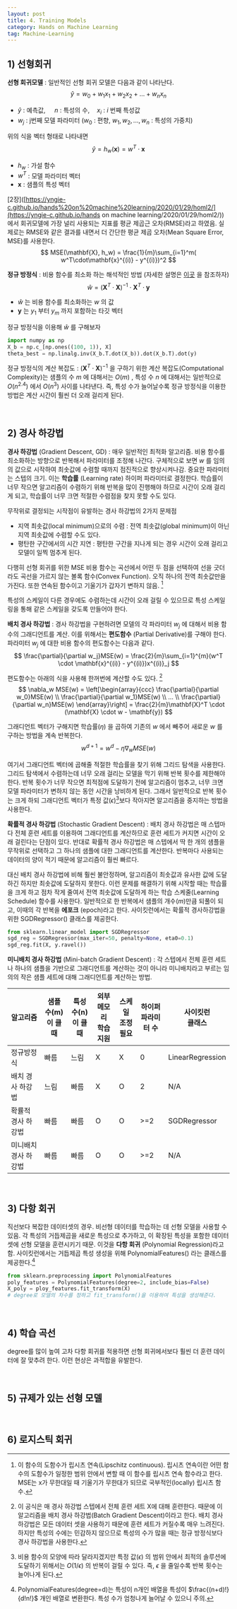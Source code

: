 ```yaml
---
layout: post
title: 4. Training Models
category: Hands on Machine Learning
tag: Machine-Learning
---
```


 

## 1) 선형회귀 

**선형 회귀모델** : 일반적인 선형 회귀 모델은 다음과 같이 나타난다.
$$
\hat{y} = w_0 + w_1x_1 + w_2x_2 + ... + w_nx_n
$$

- $\hat{y}$ : 예측값, $\quad n$ : 특성의 수,$\quad x_i$ : $i$ 번째 특성값
- $w_j$ : j번째 모델 파라미터 ($w_0$ : 편향,    $w_1, w_2, ... , w_n$ : 특성의 가중치)

위의 식을 벡터 형태로 나타내면
$$
\hat{y} = h_w(\mathbf{x}) =  w^T \cdot{\mathbf{x}}
$$

- $h_w$ : 가설 함수
- $w^T$ : 모델 파라미터 벡터
- $\mathbf{x}$ : 샘플의 특성 벡터

[2장]([https://yngie-c.github.io/hands%20on%20machine%20learning/2020/01/29/homl2/](https://yngie-c.github.io/hands on machine learning/2020/01/29/homl2/)) 에서 회귀모델에 가장 널리 사용되는 지표를 평균 제곱근 오차(RMSE)라고 하였음. 실제로는 RMSE와 같은 결과를 내면서 더 간단한 평균 제곱 오차(Mean Square Error, MSE)를 사용한다.
$$
MSE(\mathbf{X}, h_w) = \frac{1}{m}\sum_{i=1}^m( w^T\cdot\mathbf{x}^{(i)} - y^{(i)})^2
$$


**정규 방정식** : 비용 함수를 최소화 하는 해석적인 방법 (자세한 설명은 [이곳]([https://ko.wikipedia.org/wiki/%EC%B5%9C%EC%86%8C%EC%A0%9C%EA%B3%B1%EB%B2%95#%EC%84%A0%ED%98%95_%EC%B5%9C%EC%86%8C%EC%A0%9C%EA%B3%B1%EB%B2%95](https://ko.wikipedia.org/wiki/최소제곱법#선형_최소제곱법)) 을 참조하자)
$$
\hat{w} = (\mathbf{X}^T \cdot \mathbf{X})^{-1} \cdot \mathbf{X}^T \cdot \mathbf{y}
$$


- $\hat{w}$ 는 비용 함수를 최소화하는 $w$ 의 값
- $\mathbf{y}$ 는 $y_1$ 부터 $y_m$ 까지 포함하는 타깃 벡터

정규 방정식을 이용해 $\hat{w}$ 를 구해보자

```python
import numpy as np
X_b = np.c_[np.ones((100, 1)), X]
theta_best = np.linalg.inv(X_b.T.dot(X_b)).dot(X_b.T).dot(y)
```

정규 방정식의 계산 복잡도 : $(\mathbf{X}^T \cdot \mathbf{X})^{-1}$ 을 구하기 위한 계산 복잡도(Computational Complexity)는 샘플의 수 $m$ 에 대해서는 $O(m)$ , 특성 수 $n$ 에 대해서는 일반적으로 $O(n^{2.4})$ 에서 $O(n^{3})$ 사이를 나타낸다. 즉, 특성 수가 늘어날수록 정규 방정식을 이용한 방법은 계산 시간이 훨씬 더 오래 걸리게 된다.

<br/>

## 2) 경사 하강법

**경사 하강법** (Gradient Descent, GD) : 매우 일반적인 최적화 알고리즘. 비용 함수를 최소화하는 방향으로 반복해서 파라미터를 조정해 나간다. 구체적으로 보면 $w$ 를 임의의 값으로 시작하여 최솟값에 수렴할 때까지 점진적으로 향상시켜나감. 중요한 파라미터는 스텝의 크기. 이는 **학습률** (Learning rate) 하이퍼 파라미터로 결정한다. 학습률이 너무 작으면 알고리즘이 수렴하기 위해 반복을 많이 진행해야 하므로 시간이 오래 걸리게 되고, 학습률이 너무 크면 적절한 수렴점을 찾지 못할 수도 있다. 

무작위로 결정되는 시작점이 유발하는 경사 하강법의 2가지 문제점

- 지역 최솟값(local minimum)으로의 수렴 : 전역 최솟값(global minimum)이 아닌 지역 최솟값에 수렴할 수도 있다. 
- 평탄한 구간에서의 시간 지연 : 평탄한 구간을 지나게 되는 경우 시간이 오래 걸리고 모델이 일찍 멈추게 된다.

다행히 선형 회귀를 위한 MSE 비용 함수는 곡선에서 어떤 두 점을 선택하여 선을 긋더라도 곡선을 가르지 않는 볼록 함수(Convex Function). 오직 하나의 전역 최솟값만을 가진다. 또한 연속된 함수이고 기울기가 갑자기 변하지 않음. [^1] 

특성의 스케일이 다른 경우에도 수렴하는데 시간이 오래 걸릴 수 있으므로 특성 스케일링을 통해 같은 스케일을 갖도록 만들어야 한다.

**배치 경사 하강법** : 경사 하강법을 구현하려면 모델의 각 파라미터 $w_j$ 에 대해서 비용 함수의 그래디언트를 계산. 이를 위해서는 **편도함수** (Partial Derivative)를 구해야 한다. 파라미터 $w_j$ 에 대한 비용 함수의 편도함수는 다음과 같다.
$$
\frac{\partial}{\partial w_j}MSE(w) = \frac{2}{m}\sum_{i=1}^{m}(w^T \cdot \mathbf{x}^{(i)} - y^{(i)})x^{(i)}_j
$$


편도함수는 아래의 식을 사용해 한꺼번에 계산할 수도 있다. [^2]
$$
\nabla_w MSE(w) = \left[\begin{array}{ccc} \frac{\partial}{\partial w_0}MSE(w) \\ \frac{\partial}{\partial w_1}MSE(w) \\ ... \\ \frac{\partial}{\partial w_n}MSE(w) \end{array}\right] = \frac{2}{m}\mathbf{X}^T \cdot (\mathbf{X} \cdot w - \mathbf{y})
$$


그래디언트 벡터가 구해지면 학습률($\eta$) 을 곱하여 기존의 $w$ 에서 빼주어 새로운 $w$ 를 구하는 방법을 계속 반복한다.
$$
w^{d+1} = w^d - \eta \nabla_w MSE(w)
$$


여기서 그래디언트 벡터에 곱해줄 적절한 학습률을 찾기 위해 그리드 탐색을 사용한다. 그리드 탐색에서 수렴하는데 너무 오래 걸리는 모델을 막기 위해 반복 횟수를 제한해야 한다. 반복 횟수가 너무 작으면  최적점에 도달하기 전에 알고리즘이 멈추고, 너무 크면 모델 파라미터가 변하지 않는 동안 시간을 낭비하게 된다.  그래서 일반적으로 반복 횟수는 크게 하되 그래디언트 벡터가 특정 값($\epsilon$)[^3]보다 작아지면 알고리즘을 중지하는 방법을 사용한다.

**확률적 경사 하강법** (Stochastic Gradient Descent) : 배치 경사 하강법은 매 스텝마다 전체 훈련 세트를 이용하여 그래디언트를 계산하므로 훈련 세트가 커지면 시간이 오래 걸린다는 단점이 있다. 반대로 확률적 경사 하강법은 매 스텝에서 딱 한 개의 샘플을 무작위로 선택하고 그 하나의 샘플에 대한 그래디언트를 계산한다. 반복마다 사용되는 데이터의 양이 적기 때문에 알고리즘이 훨씬 빠르다.

대신 배치 경사 하강법에 비해 훨씬 불안정하며, 알고리즘이 최솟값과 유사한 값에 도달하긴 하지만 최솟값에 도달하지 못한다. 이런 문제를 해결하기 위해 시작할 때는 학습률을 크게 하고 점차 작게 줄여서 전역 최솟값에 도달하게 하는 학습 스케줄(Learning Schedule) 함수를 사용한다. 일반적으로 한 반복에서 샘플의 개수($m$)만큼 되풀이 되고, 이때의 각 반복을 **에포크** (epoch)라고 한다. 사이킷런에서는 확률적 경사하강법을 위한 SGDRegressor() 클래스를 제공한다.

```python
from sklearn.linear_model import SGDRegressor
sgd_reg = SGDRegressor(max_iter=50, penalty=None, eta0=0.1)
sgd_reg.fit(X, y.ravel())
```

**미니배치 경사 하강법** (Mini-batch Gradient Descent) : 각 스텝에서 전체 훈련 세트나 하나의 샘플을 기반으로 그래디언트를 계산하는 것이 아니라 미니배치라고 부르는 임의의 작은 샘플 세트에 대해 그래디언트를 계산하는 방법.

| 알고리즘             | 샘플 수(m)<br>이 클 때 | 특성 수(n)<br>이 클 때 | 외부 메모리<br>학습 지원 | 스케일<br>조정 필요 | 하이퍼<br>파라미터 수 | 사이킷런<br>클래스 |
| -------------------- | ---------------------- | ---------------------- | ------------------------ | ------------------- | --------------------- | ------------------ |
| 정규방정식           | 빠름                   | 느림                   | X                        | X                   | 0                     | LinearRegression   |
| 배치 경사 하강법     | 느림                   | 빠름                   | X                        | O                   | 2                     | N/A                |
| 확률적 경사 하강법   | 빠름                   | 빠름                   | O                        | O                   | >=2                   | SGDRegressor       |
| 미니배치 경사 하강법 | 빠름                   | 빠름                   | O                        | O                   | >=2                   | N/A                |

<br/>

## 3) 다항 회귀

직선보다 복잡한 데이터셋의 경우. 비선형 데이터를 학습하는 데 선형 모델을 사용할 수 있음. 각 특성의 거듭제곱을 새로운 특성으로 추가하고, 이 확장된 특성을 포함한 데이터셋에 선형 모델을 훈련시키기 때문. 이것을 **다항 회귀** (Polynomial Regression)라고 함. 사이킷런에서는 거듭제곱 특성 생성을 위해 PolynomialFeatures() 라는 클래스를 제공한다.[^4]

```python
from sklearn.preprocessing import PolynomialFeatures
poly_features = PolynomialFeatures(degree=2, include_bias=False)
X_poly = ploy_features.fit_transform(X)
# degree로 모델의 차수를 정하고 fit_transform()을 이용하여 특성을 생성해준다.
```

<br/>

## 4) 학습 곡선

degree를 많이 높여 고차 다항 회귀를 적용하면 선형 회귀에서보다 훨씬 더 훈련 데이터에 잘 맞추려 한다. 이런 현상은 과적합을 유발한다.

<br/>

## 5) 규제가 있는 선형 모델



<br/>

## 6) 로지스틱 회귀



[^1]: 이 함수의 도함수가 립시츠 연속(Lipschitz continuous). 립시츠 연속이란 어떤 함수의 도함수가 일정한 범위 안에서 변할 때 이 함수를 립시츠 연속 함수라고 한다. MSE는 x가 무한대일 때 기울기가 무한대가 되므로 국부적인(locally) 립시츠 함수. 
[^2]: 이 공식은 매 경사 하강법 스텝에서 전체 훈련 세트 X에 대해 훈련한다. 때문에 이 알고리즘을 배치 경사 하강법(Batch Gradient Descent)이라고 한다. 배치 경사 하강법은 모든 데이터 셋을 사용하기 때문에 훈련 세트가 커질수록 매우 느려진다. 하지만 특성의 수에는 민감하지 않으므로 특성의 수가 많을 때는 정규 방정식보다 경사 하강법을 사용한다.
[^3]: 비용 함수의 모양에 따라 달라지겠지만 특정 값($\epsilon$) 의 범위 안에서 최적의 솔루션에 도달하기 위해서는 $O(1/\epsilon)$ 의 반복이 걸릴 수 있다. 즉,  $\epsilon$ 을 줄일수록 반복 횟수는 늘어나게 된다.  



[^4]: PolynomialFeatures(degree=d)는 특성이 n개인 배열을 특성이 $\frac{(n+d)!}{d!n!}$ 개인 배열로 변환한다. 특성 수가 엄청나게 늘어날 수 있으니 주의.